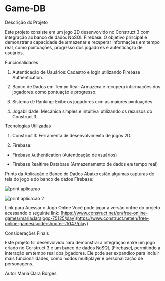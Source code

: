 # Game-DB
Descrição do Projeto

Este projeto consiste em um jogo 2D desenvolvido no Construct 3 com integração ao banco de dados NoSQL Firebase. O objetivo principal é demonstrar a capacidade de armazenar e recuperar informações em tempo real, como pontuações, progresso dos jogadores e autenticação de usuários.

Funcionalidades

1. Autenticação de Usuários: Cadastro e login utilizando Firebase Authentication.

2. Banco de Dados em Tempo Real: Armazena e recupera informações dos jogadores, como pontuação e progresso.

3. Sistema de Ranking: Exibe os jogadores com as maiores pontuações.

4. Jogabilidade: Mecânica simples e intuitiva, utilizando os recursos do Construct 3.

Tecnologias Utilizadas

1. Construct 3: Ferramenta de desenvolvimento de jogos 2D.

2. Firebase:

- Firebase Authentication (Autenticação de usuários)

- Firebase Realtime Database (Armazenamento de dados em tempo real)


Prints da Aplicação e Banco de Dados
Abaixo estão algumas capturas de tela do jogo e do banco de dados Firebase:

![print aplicacao](https://github.com/user-attachments/assets/012117f0-606f-4ebc-a346-2891ec08eef7)

![print aplicacao 2](https://github.com/user-attachments/assets/1b1ed767-eddc-4091-a983-07fb228687f1)

Link para Acessar o Jogo Online
Você pode jogar a versão online do projeto acessando o seguinte link: [https://www.construct.net/en/free-online-games/mariaclarajogo-75125/play](https://www.construct.net/en/free-online-games/spidershooter-75147/play)


Considerações Finais

Este projeto foi desenvolvido para demonstrar a integração entre um jogo criado no Construct 3 e um banco de dados NoSQL (Firebase), permitindo a interação em tempo real dos jogadores. Ele pode ser expandido para incluir mais funcionalidades, como modos multiplayer e personalização de personagens.

Autor
Maria Clara Borges


